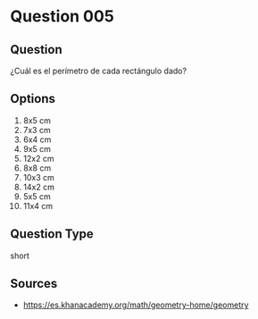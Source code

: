 # Question 005

## Question
¿Cuál es el perímetro de cada rectángulo dado?

## Options
1. 8x5 cm
2. 7x3 cm
3. 6x4 cm
4. 9x5 cm
5. 12x2 cm
6. 8x8 cm
7. 10x3 cm
8. 14x2 cm
9. 5x5 cm
10. 11x4 cm

## Question Type
short

## Sources
- https://es.khanacademy.org/math/geometry-home/geometry